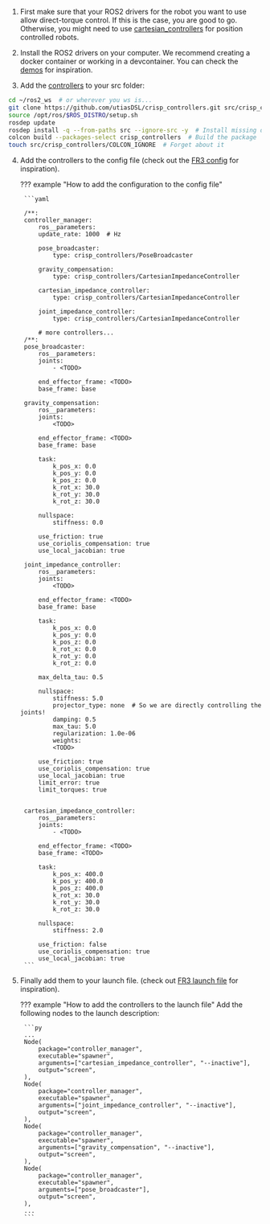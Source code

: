 
1. First make sure that your ROS2 drivers for the robot you want to use allow direct-torque control. If this is the case, you are good to go. 
Otherwise, you might need to use [cartesian_controllers](https://github.com/fzi-forschungszentrum-informatik/cartesian_controllers) for position controlled robots.

1. Install the ROS2 drivers on your computer. We recommend creating a docker container or working in a devcontainer. You can check the [demos](https://github.com/utiasDLS/crisp_controllers_demos) for inspiration.
3. Add the [controllers](https://github.com/utiasDSL/crisp_controllers) to your src folder:
```bash
cd ~/ros2_ws  # or wherever you ws is...
git clone https://github.com/utiasDSL/crisp_controllers.git src/crisp_controllers
source /opt/ros/$ROS_DISTRO/setup.sh
rosdep update
rosdep install -q --from-paths src --ignore-src -y  # Install missing dependencies
colcon build --packages-select crisp_controllers  # Build the package
touch src/crisp_controllers/COLCON_IGNORE  # Forget about it
```
4. Add the controllers to the config file (check out the [FR3 config](https://github.com/utiasDSL/crisp_controllers_demos/blob/main/crisp_controllers_robot_demos/config/fr3/controllers.yaml) for inspiration).

    ??? example "How to add the configuration to the config file"

        ```yaml

        /**:
        controller_manager:
            ros__parameters:
            update_rate: 1000  # Hz

            pose_broadcaster:
                type: crisp_controllers/PoseBroadcaster

            gravity_compensation:
                type: crisp_controllers/CartesianImpedanceController

            cartesian_impedance_controller:
                type: crisp_controllers/CartesianImpedanceController

            joint_impedance_controller:
                type: crisp_controllers/CartesianImpedanceController

            # more controllers...
        /**:
        pose_broadcaster:
            ros__parameters:
            joints:
                - <TODO>

            end_effector_frame: <TODO>
            base_frame: base

        gravity_compensation:
            ros__parameters:
            joints:
                <TODO>

            end_effector_frame: <TODO>
            base_frame: base

            task:
                k_pos_x: 0.0
                k_pos_y: 0.0
                k_pos_z: 0.0
                k_rot_x: 30.0
                k_rot_y: 30.0
                k_rot_z: 30.0

            nullspace: 
                stiffness: 0.0

            use_friction: true
            use_coriolis_compensation: true
            use_local_jacobian: true

        joint_impedance_controller:
            ros__parameters:
            joints:
                <TODO>

            end_effector_frame: <TODO>
            base_frame: base

            task:
                k_pos_x: 0.0
                k_pos_y: 0.0
                k_pos_z: 0.0
                k_rot_x: 0.0
                k_rot_y: 0.0
                k_rot_z: 0.0

            max_delta_tau: 0.5

            nullspace: 
                stiffness: 5.0
                projector_type: none  # So we are directly controlling the joints!
                damping: 0.5
                max_tau: 5.0
                regularization: 1.0e-06
                weights:
                <TODO>

            use_friction: true
            use_coriolis_compensation: true
            use_local_jacobian: true
            limit_error: true
            limit_torques: true


        cartesian_impedance_controller:
            ros__parameters:
            joints:
                - <TODO>

            end_effector_frame: <TODO>
            base_frame: <TODO>

            task:
                k_pos_x: 400.0
                k_pos_y: 400.0
                k_pos_z: 400.0
                k_rot_x: 30.0
                k_rot_y: 30.0
                k_rot_z: 30.0

            nullspace: 
                stiffness: 2.0

            use_friction: false
            use_coriolis_compensation: true
            use_local_jacobian: true
        ```

5. Finally add them to your launch file. (check out [FR3 launch file](https://github.com/utiasDSL/crisp_controllers_demos/blob/main/crisp_controllers_robot_demos/launch/franka.launch.py) for inspiration).

    ??? example "How to add the controllers to the launch file"
        Add the following nodes to the launch description:

        ```py
        ...
        Node(
            package="controller_manager",
            executable="spawner",
            arguments=["cartesian_impedance_controller", "--inactive"],
            output="screen",
        ),
        Node(
            package="controller_manager",
            executable="spawner",
            arguments=["joint_impedance_controller", "--inactive"],
            output="screen",
        ),
        Node(
            package="controller_manager",
            executable="spawner",
            arguments=["gravity_compensation", "--inactive"],
            output="screen",
        ),
        Node(
            package="controller_manager",
            executable="spawner",
            arguments=["pose_broadcaster"],
            output="screen",
        ),
        ...
        ```
